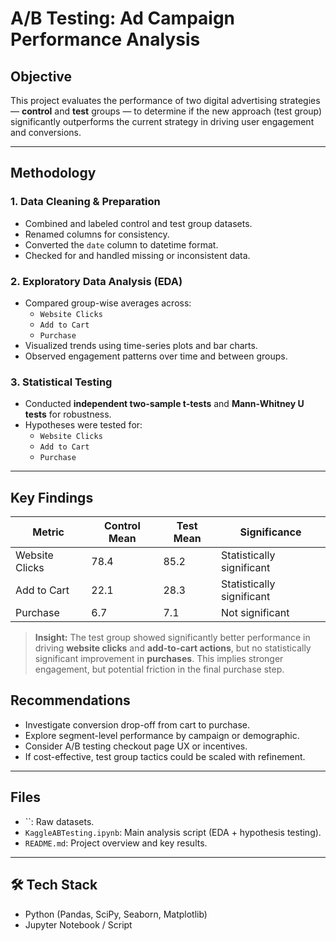 #  A/B Testing: Ad Campaign Performance Analysis

##  Objective
This project evaluates the performance of two digital advertising strategies — **control** and **test** groups — to determine if the new approach (test group) significantly outperforms the current strategy in driving user engagement and conversions.

---

##  Methodology

### 1. Data Cleaning & Preparation
- Combined and labeled control and test group datasets.
- Renamed columns for consistency.
- Converted the `date` column to datetime format.
- Checked for and handled missing or inconsistent data.

### 2. Exploratory Data Analysis (EDA)
- Compared group-wise averages across:
  - `Website Clicks`
  - `Add to Cart`
  - `Purchase`
- Visualized trends using time-series plots and bar charts.
- Observed engagement patterns over time and between groups.

### 3. Statistical Testing
- Conducted **independent two-sample t-tests** and **Mann-Whitney U tests** for robustness.
- Hypotheses were tested for:
  - `Website Clicks`
  - `Add to Cart`
  - `Purchase`

---

##  Key Findings

| Metric           | Control Mean | Test Mean | Significance                    |
|------------------|--------------|-----------|---------------------------------|
| Website Clicks   | 78.4         | 85.2      |  Statistically significant     |
| Add to Cart      | 22.1         | 28.3      |  Statistically significant     |
| Purchase         | 6.7          | 7.1       |  Not significant               |

> **Insight:** The test group showed significantly better performance in driving **website clicks** and **add-to-cart actions**, but no statistically significant improvement in **purchases**. This implies stronger engagement, but potential friction in the final purchase step.

##  Recommendations
- Investigate conversion drop-off from cart to purchase.
- Explore segment-level performance by campaign or demographic.
- Consider A/B testing checkout page UX or incentives.
- If cost-effective, test group tactics could be scaled with refinement.

---

##  Files
- ``: Raw datasets.
- `KaggleABTesting.ipynb`: Main analysis script (EDA + hypothesis testing).
- `README.md`: Project overview and key results.

---

## 🛠️ Tech Stack
- Python (Pandas, SciPy, Seaborn, Matplotlib)
- Jupyter Notebook / Script
